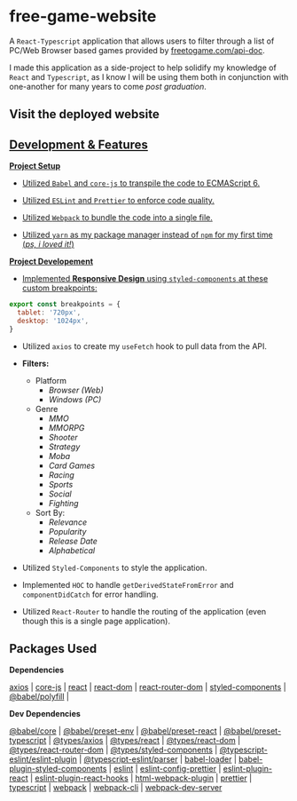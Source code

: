 # free-game-website

A ```React-Typescript``` application that allows users to filter through a list of PC/Web Browser based games provided by [freetogame.com/api-doc](https://freetogame.com/api-doc).

I made this application as a side-project to help solidify my knowledge of ```React``` and ```Typescript```, as I know I will be using them both in conjunction with one-another for many years to come *post graduation*.

## Visit the deployed website
<a href="">

## Development & Features
**Project Setup**
  
- Utilized ```Babel``` and ```core-js``` to transpile the code to ECMAScript 6.
  
- Utilized ```ESLint``` and ```Prettier``` to enforce code quality.
  
- Utilized ```Webpack``` to bundle the code into a single file.
  
- Utilized ```yarn``` as my package manager instead of ```npm``` for my first time (*ps, i loved it!*)
  
**Project Developement**

- Implemented **Responsive Design** using ```styled-components``` at these custom breakpoints:
  
```javascript
export const breakpoints = {
  tablet: '720px',
  desktop: '1024px',
}
```  
  
- Utilized ```axios``` to create my ```useFetch``` hook to pull data from the API.
  
- **Filters:**
  - Platform
    - *Browser (Web)*
    - *Windows (PC)*
  - Genre
    - *MMO*
    - *MMORPG*
    - *Shooter*
    - *Strategy*
    - *Moba*
    - *Card Games*
    - *Racing*
    - *Sports*
    - *Social*
    - *Fighting*
  - Sort By:
    - *Relevance*
    - *Popularity*
    - *Release Date*
    - *Alphabetical*
  
- Utilized ```Styled-Components``` to style the application.
  
- Implemented ```HOC``` to handle ```getDerivedStateFromError``` and ```componentDidCatch``` for error handling.
  
- Utilized ```React-Router``` to handle the routing of the application (even though this is a single page application).
  
## Packages Used
**Dependencies**
  
[axios](https://axios-http.com/docs/intro) |
[core-js](https://www.npmjs.com/package/core-js) |
[react](https://reactjs.org/docs/getting-started.html) |
[react-dom](https://reactjs.org/docs/getting-started.html) |
[react-router-dom](https://reacttraining.com/react-router/web/api/BrowserRouter) |
[styled-components](https://www.npmjs.com/package/styled-components) |
[@babel/polyfill](https://www.npmjs.com/package/@babel/polyfill) |
  
**Dev Dependencies**
  
[@babel/core](https://www.npmjs.com/package/@babel/core) |
[@babel/preset-env](https://www.npmjs.com/package/@babel/preset-env) |
[@babel/preset-react](https://www.npmjs.com/package/@babel/preset-react) |
[@babel/preset-typescript](https://www.npmjs.com/package/@babel/preset-typescript) |
[@types/axios](https://www.npmjs.com/package/@types/axios) |
[@types/react](https://www.npmjs.com/package/@types/react) |
[@types/react-dom](https://www.npmjs.com/package/@types/react-dom) |
[@types/react-router-dom](https://www.npmjs.com/package/@types/react-router-dom) |
[@types/styled-components](https://www.npmjs.com/package/@types/styled-components) |
[@typescript-eslint/eslint-plugin](https://www.npmjs.com/package/@typescript-eslint/eslint-plugin) |
[@typescript-eslint/parser](https://www.npmjs.com/package/@typescript-eslint/parser) |
[babel-loader](https://www.npmjs.com/package/babel-loader) |
[babel-plugin-styled-components](https://www.npmjs.com/package/babel-plugin-styled-components) |
[eslint](https://www.npmjs.com/package/eslint) |
[eslint-config-prettier](https://www.npmjs.com/package/eslint-config-prettier) |
[eslint-plugin-react](https://www.npmjs.com/package/eslint-plugin-react) |
[eslint-plugin-react-hooks](https://www.npmjs.com/package/eslint-plugin-react-hooks) |
[html-webpack-plugin](https://www.npmjs.com/package/html-webpack-plugin) |
[prettier](https://www.npmjs.com/package/prettier) |
[typescript](https://www.npmjs.com/package/typescript) |
[webpack](https://www.npmjs.com/package/webpack) |
[webpack-cli](https://www.npmjs.com/package/webpack-cli) |
[webpack-dev-server](https://www.npmjs.com/package/webpack-dev-server)